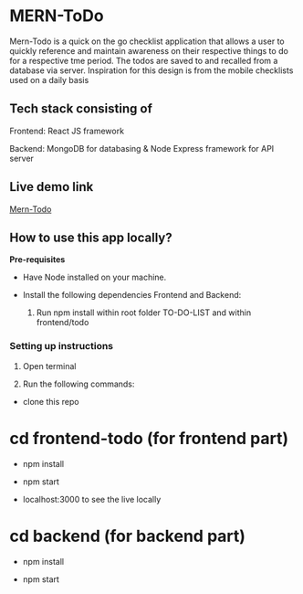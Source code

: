 # MERN-ToDo

Mern-Todo is a quick on the go checklist application that allows a user to quickly reference and maintain awareness on their respective things to do for a respective tme period. The todos are saved to and recalled from a database via server. Inspiration for this design is from the mobile checklists used on a daily basis 

## Tech stack consisting of
Frontend: React JS framework

Backend: MongoDB for databasing & Node Express framework for API server

## Live demo link

[Mern-Todo](https://phonynotes.herokuapp.com)

## How to use this app locally?

**Pre-requisites**

- Have Node installed on your machine.

-  Install the following dependencies
    Frontend and Backend:
      1. Run npm install within root folder TO-DO-LIST and within frontend/todo


### Setting up instructions

1. Open terminal

2. Run the following commands:

- clone this repo

# cd frontend-todo (for frontend part)

- npm install

- npm start

- localhost:3000 to see the live locally
 
# cd backend (for backend part)

- npm install

- npm start
